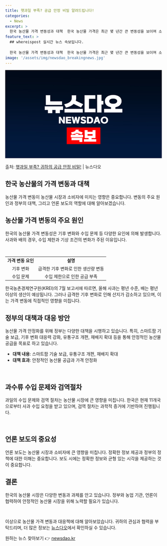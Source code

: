 ```yaml
---
title: 햇과일 부족? 공급 안정 비밀 알려드립니다!
categories:
  - News
excerpt: >
  한국 농산물 가격 변동성과 대책  한국 농산물 가격은 최근 몇 년간 큰 변동성을 보이며 소비자와 경제에 영향…
feature_text: >
  ## whereispost 실시간 뉴스 속보입니다.

  한국 농산물 가격 변동성과 대책  한국 농산물 가격은 최근 몇 년간 큰 변동성을 보이며 소비자와 경제에 영향…
image: '/assets/img/newsdao_breakingnews.jpg'
---
```


![뉴스다오 속보](/assets/img/newsdao_breakingnews.jpg)

<p>출처: <a href="https://newsdao.kr/4586" rel="dofollow">햇과일 부족? 귀하의 공급 안정 비밀!</a> | 뉴스다오</p>

<h2 data-ke-size="size26">한국 농산물의 가격 변동과 대책</h2>
농산물 가격 변동이 농산물 시장과 소비자에 미치는 영향은 중요합니다. 변동의 주요 원인과 정부의 대책, 그리고 언론 보도의 역할에 대해 알아보겠습니다.

<h2 data-ke-size="size24">농산물 가격 변동의 주요 원인</h2>
한국의 농산물 가격 변동성은 기후 변화와 수입 문제 등 다양한 요인에 의해 발생합니다. 사과와 배의 경우, 수입 제한과 기상 조건의 변화가 주된 이유입니다.

<p data-ke-size="size16">&nbsp;</p>

<table>
<tbody>
<tr>
<td style="text-align: center; height: 17px;"><b>가격 변동 요인</b></td>
<td style="text-align: center; height: 17px;"><b>설명</b></td>
</tr>
<tr>
<td style="text-align: center; height: 17px;">기후 변화</td>
<td style="text-align: center; height: 17px;">급격한 기후 변화로 인한 생산량 변동</td>
</tr>
<tr>
<td style="text-align: center; height: 17px;">수입 문제</td>
<td style="text-align: center; height: 17px;">수입 제한으로 인한 공급 부족</td>
</tr>
</tbody>
</table>

<p data-ke-size="size16">한국농촌경제연구원(KREI)의 7월 보고서에 따르면, 올해 사과는 평년 수준, 배는 평년 이상의 생산이 예상됩니다. 그러나 급격한 기후 변화로 인해 산지가 감소하고 있으며, 이는 가격 변동에 직접적인 영향을 미칩니다.</p>

<h2 data-ke-size="size24">정부의 대책과 대응 방안</h2>
농산물 가격 안정화를 위해 정부는 다양한 대책을 시행하고 있습니다. 특히, 스마트팜 기술 보급, 기후 변화 대응력 강화, 유통구조 개편, 재배지 확대 등을 통해 안정적인 농산물 공급을 목표로 하고 있습니다.

<ul>
<li><b>대책 내용</b>: 스마트팜 기술 보급, 유통구조 개편, 재배지 확대</li>
<li><b>대책 효과</b>: 안정적인 농산물 공급과 가격 안정화</li>
</ul>

<p data-ke-size="size16">&nbsp;</p>

<h2 data-ke-size="size24">과수류 수입 문제와 검역절차</h2>
과일의 수입 문제와 검역 절차는 농산물 시장에 큰 영향을 미칩니다. 한국은 현재 11개국으로부터 사과 수입 요청을 받고 있으며, 검역 절차는 과학적 증거에 기반하여 진행됩니다.

<p data-ke-size="size16">&nbsp;</p>

<h2 data-ke-size="size24">언론 보도의 중요성</h2>
언론 보도는 농산물 시장과 소비자에 큰 영향을 미칩니다. 정확한 정보 제공과 정부의 정책에 대한 이해는 중요합니다. 보도 시에는 정확한 정보와 균형 있는 시각을 제공하는 것이 중요합니다.

<h2 data-ke-size="size24">결론</h2>
한국의 농산물 시장은 다양한 변동과 과제를 안고 있습니다. 정부와 농업 기관, 언론이 협력하여 안정적인 농산물 시장을 위해 노력할 필요가 있습니다.

<p data-ke-size="size16">&nbsp;</p>

<p data-ke-size="size16">이상으로 농산물 가격 변동과 대응책에 대해 알아보았습니다. 귀하의 관심과 협력을 부탁드리며, 더 많은 정보는 <a href="https://newsdao.kr/4586">뉴스다오</a>에서 확인하실 수 있습니다.</p> 

원하는 뉴스 찾아보기 👉 <a href="https://newsdao.kr" rel="dofollow">newsdao.kr</a>


